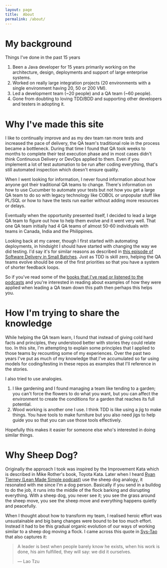 ```yaml
---
layout: page
title:  About
permalink: /about/
---
```


# My background

Things I've done in the past 15 years
1. Been a Java developer for 15 years primarily working on the architecture, design, deployments and support of large enterprise systems. 
2. Worked on really large integration projects (20 environments with a single environment having 20, 50 or 200 VM). 
3. Led a development team (~20 people) and a QA team (~60 people). 
4. Gone from doubting to loving TDD/BDD and supporting other developers and testers in adopting it. 

# Why I've made this site

I like to continually improve and as my dev team ran more tests and increased the pace of delivery, the QA team's traditional role in the process became a bottleneck.
During that time I found that QA took weeks to months to complete their test execution phase and in most cases didn't think Continuous Delivery or DevOps applied to them.
Even if you implement a lot of test automation to be run after coding everything, that's still automated inspection which doesn't ensure quality.

When I went looking for information, I never found information about how anyone got their traditional QA teams to change. 
There's information on how to use Cucumber to automate your tests but not how you get a large QA team to do so with legacy technology like COBOL or unpopular stuff like PL/SQL or how to have the tests run earlier without adding more resources or delays. 

Eventually when the opportunity presented itself, I decided to lead a large QA team to figure out how to help them evolve and it went very well.
That one QA team initially had 4 QA teams of almost 50-60 individuals with teams in Canada, India and the Philippines.

Looking back at my career, though I first started with automating deployments, in hindsight I should have started with changing the way we did testing.
I'd say it's for similar reasons as described in [this episode of Software Delivery in Small Batches](https://smallbatches.fm/107). 
Just as TDD is skill zero, helping the QA teams evolve should be one of the first priorities so that you have a system of shorter feedback loops.

So if you've read some of the [books that I've read or listened to the podcasts](/sheepdogblog/books) and you're interested in reading about examples of how they were applied when leading a QA team down this path then perhaps this helps you.

# How I'm trying to share the knowledge

While helping the QA team learn, I found that instead of giving cold hard facts and principles, they understood better with stories they could relate too.
In this site, I'm attempting to explain some principles that I applied to those teams by recounting some of my experiences.
Over the past two years I've put as much of my knowledge that I've accumulated so far using models for coding/testing in these repos as examples that I'll reference in the stories.

I also tried to use analogies. 
1. I like gardening and I found managing a team like tending to a garden; you can't force the flowers to do what you want, but you can affect the environment to create the conditions for a garden that reaches its full potential.
2. Wood working is another one I use. I think TDD is like using a jig to make things. You have tools to make furniture but you also need jigs to help guide you so that you can use those tools effectively.

Hopefully this makes it easier for someone else who's interested in doing similar things.

# Why Sheep Dog? 

Originally the approach I took was inspired by the Improvement Kata which is described in Mike Rother's book, Toyota Kata.
Later when I heard [Ryan Tierney (Lean Made Simple podcast)](https://youtube.com/clip/UgkxesmBzvq8mTLdD9ATv4epw1bAVDz6Ln6x?si=LrO6ScEXzI4-VbAV) use the sheep dog analogy, it resonated with me since I'm a dog person. 
Basically if you send in a bulldog to do the job, it runs into the middle of the flock barking and disrupting everything. 
With a sheep dog, you never see it; you see the grass around the sheep move, you see the sheep move and everything happens quietly and peacefully. 

When I thought about how to transform my team, I realised heroic effort was unsustainable and big bang changes were bound to be too much effort. 
Instead it had to be this gradual organic evolution of our ways of working similar to a sheep dog moving a flock. I came across this quote in [Sys-Tao](https://sys-tao.org/the-book/) that also captures it: 

> A leader is best when people barely know he exists, when his work is done, his aim fulfilled, they will say: we did it ourselves. 
> 
> — Lao Tzu
